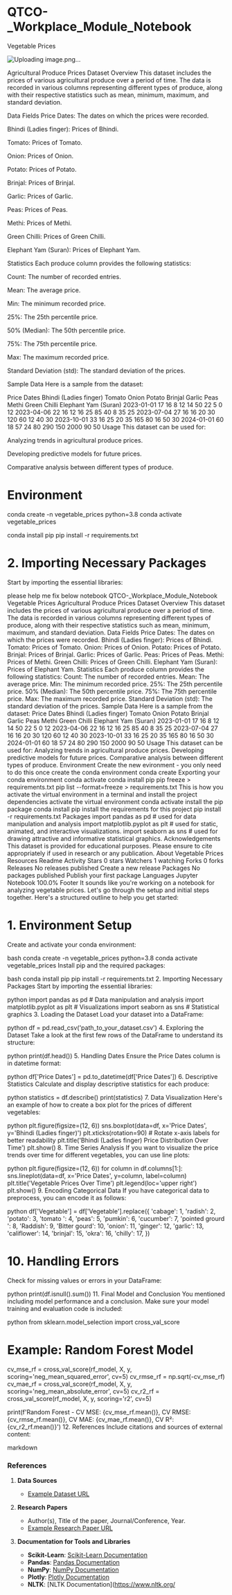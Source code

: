 # QTCO-_Workplace_Module_Notebook
Vegetable Prices 

![Uploading image.png…]()


Agricultural Produce Prices Dataset
Overview
This dataset includes the prices of various agricultural produce over a period of time. The data is recorded in various columns representing different types of produce, along with their respective statistics such as mean, minimum, maximum, and standard deviation.

Data Fields
Price Dates: The dates on which the prices were recorded.

Bhindi (Ladies finger): Prices of Bhindi.

Tomato: Prices of Tomato.

Onion: Prices of Onion.

Potato: Prices of Potato.

Brinjal: Prices of Brinjal.

Garlic: Prices of Garlic.

Peas: Prices of Peas.

Methi: Prices of Methi.

Green Chilli: Prices of Green Chilli.

Elephant Yam (Suran): Prices of Elephant Yam.

Statistics
Each produce column provides the following statistics:

Count: The number of recorded entries.

Mean: The average price.

Min: The minimum recorded price.

25%: The 25th percentile price.

50% (Median): The 50th percentile price.

75%: The 75th percentile price.

Max: The maximum recorded price.

Standard Deviation (std): The standard deviation of the prices.

Sample Data
Here is a sample from the dataset:

Price Dates	Bhindi (Ladies finger)	Tomato	Onion	Potato	Brinjal	Garlic	Peas	Methi	Green Chilli	Elephant Yam (Suran)
2023-01-01	17	16	8	12	14	50	22	5	0	12
2023-04-06	22	16	12	16	25	85	40	8	35	25
2023-07-04	27	16	16	20	30	120	60	12	40	30
2023-10-01	33	16	25	20	35	165	80	16	50	30
2024-01-01	60	18	57	24	80	290	150	2000	90	50
Usage
This dataset can be used for:

Analyzing trends in agricultural produce prices.

Developing predictive models for future prices.

Comparative analysis between different types of produce.

# Environment

conda create -n vegetable_prices python=3.8
conda activate vegetable_prices

conda install pip
pip install -r requirements.txt


# 2. Importing Necessary Packages
Start by importing the essential libraries:


please help me fix below notebook QTCO-_Workplace_Module_Notebook Vegetable Prices Agricultural Produce Prices Dataset Overview This dataset includes the prices of various agricultural produce over a period of time. The data is recorded in various columns representing different types of produce, along with their respective statistics such as mean, minimum, maximum, and standard deviation. Data Fields Price Dates: The dates on which the prices were recorded. Bhindi (Ladies finger): Prices of Bhindi. Tomato: Prices of Tomato. Onion: Prices of Onion. Potato: Prices of Potato. Brinjal: Prices of Brinjal. Garlic: Prices of Garlic. Peas: Prices of Peas. Methi: Prices of Methi. Green Chilli: Prices of Green Chilli. Elephant Yam (Suran): Prices of Elephant Yam. Statistics Each produce column provides the following statistics: Count: The number of recorded entries. Mean: The average price. Min: The minimum recorded price. 25%: The 25th percentile price. 50% (Median): The 50th percentile price. 75%: The 75th percentile price. Max: The maximum recorded price. Standard Deviation (std): The standard deviation of the prices. Sample Data Here is a sample from the dataset: Price Dates Bhindi (Ladies finger) Tomato Onion Potato Brinjal Garlic Peas Methi Green Chilli Elephant Yam (Suran) 2023-01-01 17 16 8 12 14 50 22 5 0 12 2023-04-06 22 16 12 16 25 85 40 8 35 25 2023-07-04 27 16 16 20 30 120 60 12 40 30 2023-10-01 33 16 25 20 35 165 80 16 50 30 2024-01-01 60 18 57 24 80 290 150 2000 90 50 Usage This dataset can be used for: Analyzing trends in agricultural produce prices. Developing predictive models for future prices. Comparative analysis between different types of produce. Environment Create the new evironment - you only need to do this once create the conda environment conda create Exporting your conda environment conda activate conda install pip pip freeze > requirements.txt pip list --format=freeze > requirements.txt This is how you activate the virtual environment in a terminal and install the project dependencies activate the virtual environment conda activate install the pip package conda install pip install the requirements for this project pip install -r requirements.txt Packages import pandas as pd # used for data manipulation and analysis import matplotlib.pyplot as plt # used for static, animated, and interactive visualizations. import seaborn as sns # used for drawing attractive and informative statistical graphics. Acknowledgements This dataset is provided for educational purposes. Please ensure to cite appropriately if used in research or any publication. About Vegetable Prices Resources Readme Activity Stars 0 stars Watchers 1 watching Forks 0 forks Releases No releases published Create a new release Packages No packages published Publish your first package Languages Jupyter Notebook 100.0% Footer
It sounds like you're working on a notebook for analyzing vegetable prices. Let's go through the setup and initial steps together. Here's a structured outline to help you get started:

# 1. Environment Setup
Create and activate your conda environment:

bash
conda create -n vegetable_prices python=3.8
conda activate vegetable_prices
Install pip and the required packages:

bash
conda install pip
pip install -r requirements.txt
2. Importing Necessary Packages
Start by importing the essential libraries:

python
import pandas as pd  # Data manipulation and analysis
import matplotlib.pyplot as plt  # Visualizations
import seaborn as sns  # Statistical graphics
3. Loading the Dataset
Load your dataset into a DataFrame:

python
df = pd.read_csv('path_to_your_dataset.csv')
4. Exploring the Dataset
Take a look at the first few rows of the DataFrame to understand its structure:

python
print(df.head())
5. Handling Dates
Ensure the Price Dates column is in datetime format:

python
df['Price Dates'] = pd.to_datetime(df['Price Dates'])
6. Descriptive Statistics
Calculate and display descriptive statistics for each produce:

python
statistics = df.describe()
print(statistics)
7. Data Visualization
Here's an example of how to create a box plot for the prices of different vegetables:

python
plt.figure(figsize=(12, 6))
sns.boxplot(data=df, x='Price Dates', y='Bhindi (Ladies finger)')
plt.xticks(rotation=90)  # Rotate x-axis labels for better readability
plt.title('Bhindi (Ladies finger) Price Distribution Over Time')
plt.show()
8. Time Series Analysis
If you want to visualize the price trends over time for different vegetables, you can use line plots:

python
plt.figure(figsize=(12, 6))
for column in df.columns[1:]:
    sns.lineplot(data=df, x='Price Dates', y=column, label=column)
plt.title('Vegetable Prices Over Time')
plt.legend(loc='upper right')
plt.show()
9. Encoding Categorical Data
If you have categorical data to preprocess, you can encode it as follows:

python
df['Vegetable'] = df['Vegetable'].replace({
    'cabage': 1,
    'radish': 2,
    'potato': 3,
    'tomato ': 4,
    'peas': 5,
    'pumkin': 6,
    'cucumber': 7,
    'pointed grourd ': 8,
    'Raddish': 9,
    'Bitter gourd': 10,
    'onion': 11,
    'ginger': 12,
    'garlic': 13,
    'califlower': 14,
    'brinjal': 15,
    'okra': 16,
    'chilly': 17,
})
# 10. Handling Errors
Check for missing values or errors in your DataFrame:

python
print(df.isnull().sum())
11. Final Model and Conclusion
You mentioned including model performance and a conclusion. Make sure your model training and evaluation code is included:

python
from sklearn.model_selection import cross_val_score

# Example: Random Forest Model
cv_mse_rf = cross_val_score(rf_model, X, y, scoring='neg_mean_squared_error', cv=5)
cv_rmse_rf = np.sqrt(-cv_mse_rf)
cv_mae_rf = cross_val_score(rf_model, X, y, scoring='neg_mean_absolute_error', cv=5)
cv_r2_rf = cross_val_score(rf_model, X, y, scoring='r2', cv=5)

print(f'Random Forest - CV MSE: {cv_mse_rf.mean()}, CV RMSE: {cv_rmse_rf.mean()}, CV MAE: {cv_mae_rf.mean()}, CV R²: {cv_r2_rf.mean()}')
12. References
Include citations and sources of external content:

markdown
### References

1. **Data Sources**
   - [Example Dataset URL](https://example.com/dataset)

2. **Research Papers**
   - Author(s), Title of the paper, Journal/Conference, Year.
   - [Example Research Paper URL](https://example.com/paper)

3. **Documentation for Tools and Libraries**
   - **Scikit-Learn**: [Scikit-Learn Documentation](https://scikit-learn.org/stable/documentation.html)
   - **Pandas**: [Pandas Documentation](https://pandas.pydata.org/pandas-docs/stable/)
   - **NumPy**: [NumPy Documentation](https://numpy.org/doc/stable/)
   - **Plotly**: [Plotly Documentation](https://plotly.com/python/)
   - **NLTK**: [NLTK Documentation](https://www.nltk.org/


